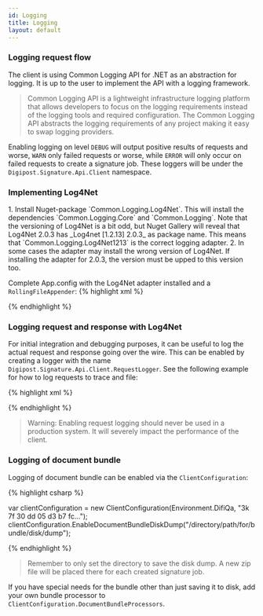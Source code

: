 ```yaml
---
id: Logging
title: Logging
layout: default
---
```



<h3 id="loggingrequestflow">Logging request flow</h3>
The client is using Common Logging API for .NET as an abstraction for logging. It is up to the user to implement the API with a logging framework.

<blockquote>Common Logging API is a lightweight infrastructure logging platform that allows developers to focus on the logging requirements instead of the logging tools and required configuration. The Common Logging API abstracts the logging requirements of any project making it easy to swap logging providers.</blockquote>


Enabling logging on level `DEBUG` will output positive results of requests and worse, `WARN` only failed requests or worse, while `ERROR` will only occur on failed requests to create a signature job. These loggers will be under the `Digipost.Signature.Api.Client` namespace. 

<h3 id="log4net">Implementing Log4Net</h3>
1. Install Nuget-package `Common.Logging.Log4Net`. This will install the dependencies `Common.Logging.Core` and `Common.Logging`. Note that the versioning of Log4Net is a bit odd, but Nuget Gallery will reveal that Log4Net 2.0.3 has _Log4net [1.2.13] 2.0.3_ as package name. This means that `Common.Logging.Log4Net1213` is the correct logging adapter.
2. In some cases the adapter may install the wrong version of Log4Net. If installing the adapter for 2.0.3, the version must be upped to this version too.

Complete App.config with the Log4Net adapter installed and a `RollingFileAppender`:
{% highlight xml %}
<?xml version="1.0" encoding="utf-8"?>
<configuration>
  <configSections>
    <sectionGroup name="common">
      <section name="logging" type="Common.Logging.ConfigurationSectionHandler, Common.Logging" />
    </sectionGroup>
    <section name="log4net" type="log4net.Config.Log4NetConfigurationSectionHandler, log4net" />
  </configSections>

  <common>
    <logging>
      <factoryAdapter type="Common.Logging.Log4Net.Log4NetLoggerFactoryAdapter, Common.Logging.Log4net1213">
        <arg key="configType" value="INLINE" />
      </factoryAdapter>
    </logging>
  </common>

   <log4net>
    <appender name="RollingFileAppender" type="log4net.Appender.RollingFileAppender">
      <lockingModel type="log4net.Appender.FileAppender+MinimalLock" />
      <file value="${AppData}\Digipost\Signature\" />
      <appendToFile value="true" />
      <rollingStyle value="Date" />
      <staticLogFileName value="false" />
      <rollingStyle value="Composite" />
      <param name="maxSizeRollBackups" value="10" />
      <datePattern value="yyyy.MM.dd' signature-api-client-dotnet.log'" />
      <maximumFileSize value="100MB" />
      <layout type="log4net.Layout.PatternLayout">
        <conversionPattern value="%date [%thread] %-5level %logger - %message%newline" />
      </layout>
    </appender>
   <root>
      <appender-ref ref="RollingFileAppender"/>
    </root>
  </log4net>
</configuration>

{% endhighlight %}

<h3 id="loggingrequestresponse">Logging request and response with Log4Net</h3>

For initial integration and debugging purposes, it can be useful to log the actual request and response going over the wire. This can be enabled by creating a logger with the name `Digipost.Signature.Api.Client.RequestLogger`. See the following example for how to log requests to trace and file:

{% highlight xml %}

 <log4net>
    <logger name="Digipost.Signature.Api.Client.RequestLogger">
      <appender-ref ref="TraceAppender"/>
      <appender-ref ref="RollingFileAppender"/>
      <level value="DEBUG"/>
    </logger>
    <appender name="TraceAppender" type="log4net.Appender.TraceAppender">
      <layout type="log4net.Layout.PatternLayout">
        <conversionPattern value="%date [%thread] %-5p %c %message%newline" />
      </layout>
    </appender>
    <appender name="RollingFileAppender" type="log4net.Appender.RollingFileAppender">
      <lockingModel type="log4net.Appender.FileAppender+MinimalLock" />
      <file value="${AppData}\Digipost\Signering\RequestLog\" />
      <appendToFile value="true" />
      <rollingStyle value="Date" />
      <staticLogFileName value="false" />
      <rollingStyle value="Composite" />
      <param name="maxSizeRollBackups" value="10" />
      <datePattern value="yyyy.MM.dd' signature-api-client-dotnet.log'" />
      <maximumFFileSize value="100MB" />
      <layout type="log4net.Layout.PatternLayout">
        <conversionPattern value="%date [%thread] %-5level %logger [%property{NDC}] - %message%newline" />
      </layout>
    </appender>
  </log4net>

{% endhighlight %}

<blockquote>
Warning: Enabling request logging should never be used in a production system. It will severely impact the performance of the client.	
</blockquote>

<h3 id="loggingdocumentbundle">Logging of document bundle</h3>

Logging of document bundle can be enabled via the `ClientConfiguration`:

{% highlight csharp %}

var clientConfiguration = new ClientConfiguration(Environment.DifiQa, "3k 7f 30 dd 05 d3 b7 fc...");
clientConfiguration.EnableDocumentBundleDiskDump("/directory/path/for/bundle/disk/dump");

{% endhighlight %}

<blockquote>
Remember to only set the directory to save the disk dump. A new zip file will be placed there for each created signature job. 
</blockquote>

If you have special needs for the bundle other than just saving it to disk, add your own bundle processor to `ClientConfiguration.DocumentBundleProcessors`.



